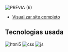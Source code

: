 ![PRÉVIA (6)](https://github.com/camilyolivei/siteresponsivo/assets/120147200/01f81506-8066-4e27-a86d-733c491c2c95)




- [Visualizar site completo](https://camilyolivei.github.io/siteresponsivo/)<br/>

## Tecnologias usada

<div style="display: inline_block">
  <img align="center" alt="html5" src="https://img.shields.io/badge/HTML5-E34F26?style=for-the-badge&logo=html5&logoColor=white" />
  <img align="center" alt="css" src="https://img.shields.io/badge/CSS3-1572B6?style=for-the-badge&logo=css3&logoColor=white" />
  <img align="center" alt="js" src="https://img.shields.io/badge/JavaScript-F7DF1E?style=for-the-badge&logo=javascript&logoColor=black" />

</div><br/>
